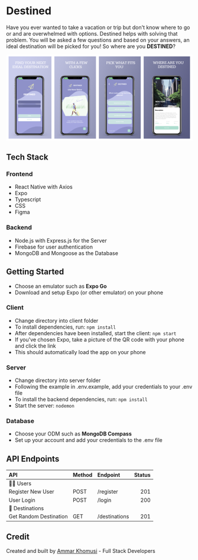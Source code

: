 # Destined

Have you ever wanted to take a vacation or trip but don't know where to go or and are overwhelmed with options. Destined helps with solving that problem. You will be asked a few questions and based on your answers, an ideal destination will be picked for you! So where are you **DESTINED**?

![ad](readmeAssets/ad.jpg)

## Tech Stack
### Frontend
- React Native with Axios 
- Expo
- Typescript
- CSS
- Figma
### Backend
- Node.js with Express.js for the Server
- Firebase for user authentication
- MongoDB and Mongoose as the Database

## Getting Started
- Choose an emulator such as **Expo Go**
- Download and setup Expo (or other emulator) on your phone
### Client
- Change directory into client folder
- To install dependencies, run:
```npm install```
- After dependencies have been installed, start the client:
```npm start```
- If you've chosen Expo, take a picture of the QR code with your phone and click the link
- This should automatically load the app on your phone
### Server
- Change directory into server folder
- Following the example in .env.example, add your credentials to your .env file
- To install the backend dependencies, run:
```npm install```
- Start the server:
```nodemon```
### Database
- Choose your ODM such as **MongoDB Compass**
- Set up your account and add your credentials to the .env file

## API Endpoints

| API                              | Method  | Endpoint                 |  Status |
| :------------------------------  | :------ | :----------------------- | ------: |
| 🙋‍♀️ Users                         |
| Register New User                | POST    | /register                      |     201 |
| User Login                       | POST    | /login                         |     200 |
| 📝 Destinations                  |
| Get Random Destination           | GET     | /destinations                  |     201 |

## Credit
Created and built by [Ammar Khomusi](https://github.com/AmmarKhomusi) - Full Stack Developers <br>
